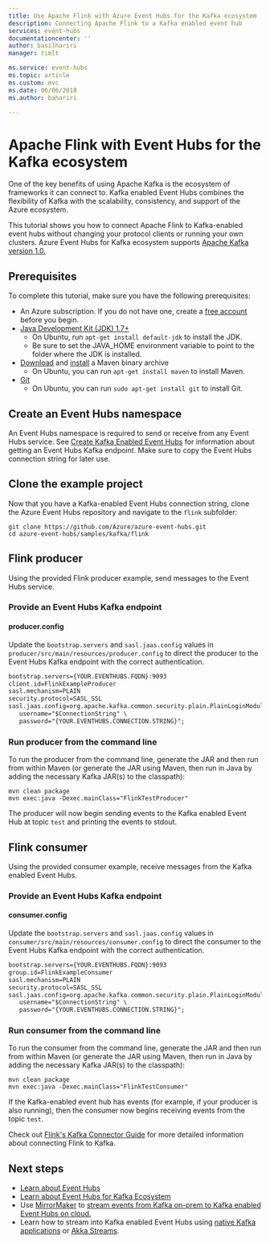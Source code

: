 ```yaml
---
title: Use Apache Flink with Azure Event Hubs for the Kafka ecosystem | Microsoft Docs
description: Connecting Apache Flink to a Kafka enabled event hub
services: event-hubs
documentationcenter: ''
author: basilhariri
manager: timlt

ms.service: event-hubs
ms.topic: article
ms.custom: mvc
ms.date: 06/06/2018
ms.author: bahariri

---
```


# Apache Flink with Event Hubs for the Kafka ecosystem

One of the key benefits of using Apache Kafka is the ecosystem of frameworks it can connect to. Kafka enabled Event Hubs combines the flexibility of Kafka with the scalability, consistency, and support of the Azure ecosystem.

This tutorial shows you how to connect Apache Flink to Kafka-enabled event hubs without changing your protocol clients or running your own clusters. Azure Event Hubs for Kafka ecosystem supports [Apache Kafka version 1.0.](https://kafka.apache.org/10/documentation.html)

## Prerequisites

To complete this tutorial, make sure you have the following prerequisites:

* An Azure subscription. If you do not have one, create a [free account](https://azure.microsoft.com/free/?ref=microsoft.com&utm_source=microsoft.com&utm_medium=docs&utm_campaign=visualstudio) before you begin.
* [Java Development Kit (JDK) 1.7+](http://www.oracle.com/technetwork/java/javase/downloads/index.html)
    * On Ubuntu, run `apt-get install default-jdk` to install the JDK.
    * Be sure to set the JAVA_HOME environment variable to point to the folder where the JDK is installed.
* [Download](http://maven.apache.org/download.cgi) and [install](http://maven.apache.org/install.html) a Maven binary archive
    * On Ubuntu, you can run `apt-get install maven` to install Maven.
* [Git](https://www.git-scm.com/downloads)
    * On Ubuntu, you can run `sudo apt-get install git` to install Git.

## Create an Event Hubs namespace

An Event Hubs namespace is required to send or receive from any Event Hubs service. See [Create Kafka Enabled Event Hubs](event-hubs-create-kafka-enabled.md) for information about getting an Event Hubs Kafka endpoint. Make sure to copy the Event Hubs connection string for later use.

## Clone the example project

Now that you have a Kafka-enabled Event Hubs connection string, clone the Azure Event Hubs repository and navigate to the `flink` subfolder:

```shell
git clone https://github.com/Azure/azure-event-hubs.git
cd azure-event-hubs/samples/kafka/flink
```

## Flink producer

Using the provided Flink producer example, send messages to the Event Hubs service.

### Provide an Event Hubs Kafka endpoint

#### producer.config

Update the `bootstrap.servers` and `sasl.jaas.config` values in `producer/src/main/resources/producer.config` to direct the producer to the Event Hubs Kafka endpoint with the correct authentication.

```xml
bootstrap.servers={YOUR.EVENTHUBS.FQDN}:9093
client.id=FlinkExampleProducer
sasl.mechanism=PLAIN
security.protocol=SASL_SSL
sasl.jaas.config=org.apache.kafka.common.security.plain.PlainLoginModule required \
   username="$ConnectionString" \
   password="{YOUR.EVENTHUBS.CONNECTION.STRING}";
```

### Run producer from the command line

To run the producer from the command line, generate the JAR and then run from within Maven (or generate the JAR using Maven, then run in Java by adding the necessary Kafka JAR(s) to the classpath):

```shell
mvn clean package
mvn exec:java -Dexec.mainClass="FlinkTestProducer"
```

The producer will now begin sending events to the Kafka enabled Event Hub at topic `test` and printing the events to stdout.

## Flink consumer

Using the provided consumer example, receive messages from the Kafka enabled Event Hubs.

### Provide an Event Hubs Kafka endpoint

#### consumer.config

Update the `bootstrap.servers` and `sasl.jaas.config` values in `consumer/src/main/resources/consumer.config` to direct the consumer to the Event Hubs Kafka endpoint with the correct authentication.

```xml
bootstrap.servers={YOUR.EVENTHUBS.FQDN}:9093
group.id=FlinkExampleConsumer
sasl.mechanism=PLAIN
security.protocol=SASL_SSL
sasl.jaas.config=org.apache.kafka.common.security.plain.PlainLoginModule required \
   username="$ConnectionString" \
   password="{YOUR.EVENTHUBS.CONNECTION.STRING}";
```

### Run consumer from the command line

To run the consumer from the command line, generate the JAR and then run from within Maven (or generate the JAR using Maven, then run in Java by adding the necessary Kafka JAR(s) to the classpath):

```shell
mvn clean package
mvn exec:java -Dexec.mainClass="FlinkTestConsumer"
```

If the Kafka-enabled event hub has events (for example, if your producer is also running), then the consumer now begins receiving events from the topic `test`.

Check out [Flink's Kafka Connector Guide](https://ci.apache.org/projects/flink/flink-docs-stable/dev/connectors/kafka.html) for more detailed information about connecting Flink to Kafka.

## Next steps

* [Learn about Event Hubs](event-hubs-what-is-event-hubs.md)
* [Learn about Event Hubs for Kafka Ecosystem](event-hubs-for-kafka-ecosystem-overview.md)
* Use [MirrorMaker](https://cwiki.apache.org/confluence/pages/viewpage.action?pageId=27846330) to [stream events from Kafka on-prem to Kafka enabled Event Hubs on cloud.](event-hubs-kafka-mirror-maker-tutorial.md)
* Learn how to stream into Kafka enabled Event Hubs using [native Kafka applications](event-hubs-quickstart-kafka-enabled-event-hubs.md) or [Akka Streams](event-hubs-kafka-akka-streams-tutorial.md).
